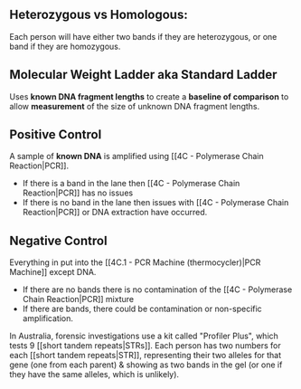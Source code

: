 ## Heterozygous vs Homologous:

Each person will have either two bands if they are heterozygous, or one band if they are homozygous.
## Molecular Weight Ladder aka Standard Ladder

Uses **known DNA fragment lengths** to create a **baseline of comparison** to allow **measurement** of the size of unknown DNA fragment lengths.
## Positive Control 

A sample of **known DNA** is amplified using [[4C - Polymerase Chain Reaction|PCR]]. 
- If there is a band in the lane then [[4C - Polymerase Chain Reaction|PCR]] has no issues
- If there is no band in the lane then issues with [[4C - Polymerase Chain Reaction|PCR]] or DNA extraction have occurred.
## Negative Control 

Everything in put into the [[4C.1 - PCR Machine (thermocycler)|PCR Machine]] except DNA. 
- If there are no bands there is no contamination of the [[4C - Polymerase Chain Reaction|PCR]] mixture 
- If there are bands, there could be contamination or non-specific amplification.

In Australia, forensic investigations use a kit called "Profiler Plus", which tests 9 [[short tandem repeats|STRs]]. Each person has two numbers for each [[short tandem repeats|STR]], representing their two alleles for that gene (one from each parent) & showing as two bands in the gel (or one if they have the same alleles, which is unlikely).